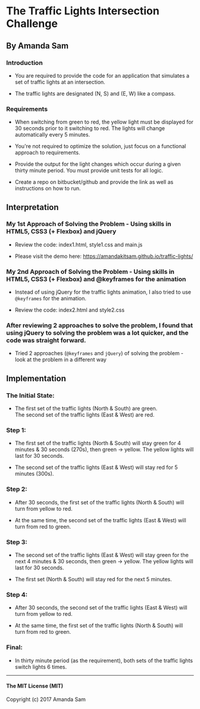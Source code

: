 # The Traffic Lights Intersection Challenge

## By Amanda Sam

### Introduction
- You are required to provide the code for an application that simulates a set of traffic lights at an intersection.

- The traffic lights are designated (N, S) and (E, W) like a compass.

### Requirements
- When switching from green to red, the yellow light must be displayed for 30 seconds prior to it switching to red. The lights will change automatically every 5 minutes.

- You're not required to optimize the solution, just focus on a functional approach to requirements.

- Provide the output for the light changes which occur during a given thirty minute period. You must provide unit tests for all logic.

- Create a repo on bitbucket/github and provide the link as well as instructions on how to run.


## Interpretation

### My 1st Approach of Solving the Problem - Using skills in HTML5, CSS3 (+ Flexbox) and jQuery

- Review the code: index1.html, style1.css and main.js

- Please visit the demo here: https://amandakitsam.github.io/traffic-lights/

### My 2nd Approach of Solving the Problem - Using skills in HTML5, CSS3 (+ Flexbox) and @keyframes for the animation

- Instead of using jQuery for the traffic lights animation, I also tried to use `@keyframes` for the animation.

- Review the code: index2.html and style2.css

### After reviewing 2 approaches to solve the problem, I found that using jQuery to solving the problem was a lot quicker, and the code was straight forward.
- Tried 2 approaches (`@keyframes` and `jQuery`) of solving the problem - look at the problem in a different way


## Implementation

### The Initial State:
- The first set of the traffic lights (North & South) are green. <br/>
  The second set of the traffic lights (East & West) are red.

### Step 1:
- The first set of the traffic lights (North & South) will stay green for 4 minutes & 30 seconds (270s), then green -> yellow. The yellow lights will last for 30 seconds.

- The second set of the traffic lights (East & West) will stay red for 5 minutes (300s).

### Step 2:
- After 30 seconds, the first set of the traffic lights (North & South) will turn from yellow to red.

- At the same time, the second set of the traffic lights (East & West) will turn from red to green.

### Step 3:
- The second set of the traffic lights (East & West) will stay green for the next 4 minutes & 30 seconds, then green -> yellow. The yellow lights will last for 30 seconds.

- The first set (North & South) will stay red for the next 5 minutes.

### Step 4:
- After 30 seconds, the second set of the traffic lights (East & West) will turn from yellow to red.

- At the same time, the first set of the traffic lights (North & South) will turn from red to green.

### Final:
- In thirty minute period (as the requirement), both sets of the traffic lights switch lights 6 times.

-----------

#### The MIT License (MIT)

Copyright (c) 2017 Amanda Sam
